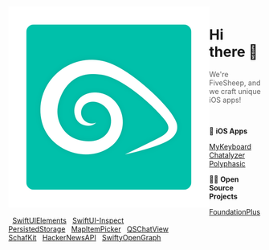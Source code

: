 <img align="left" src="./QuintschafTransparent.png" width="400" />

# Hi there 👋
> We're FiveSheep, and we craft unique iOS apps!

<br>

📱 __iOS Apps__

[MyKeyboard](https://apps.apple.com/app/id1455404109) &nbsp; [Chatalyzer](https://apps.apple.com/app/id1614068067) &nbsp; [Polyphasic](https://apps.apple.com/app/id6449134102)

👩‍💻 __Open Source Projects__

[FoundationPlus](https://github.com/FiveSheepCo/FoundationPlus) &nbsp; [SwiftUIElements](https://github.com/FiveSheepCo/SwiftUIElements) &nbsp; [SwiftUI-Inspect](https://github.com/FiveSheepCo/SwiftUI-Inspect)<br>
[PersistedStorage](https://github.com/FiveSheepCo/PersistedStorage) &nbsp; [MapItemPicker](https://github.com/FiveSheepCo/MapItemPicker) &nbsp; [QSChatView](https://github.com/FiveSheepCo/QSChatView)<br>
[SchafKit](https://github.com/FiveSheepCo/SchafKit) &nbsp; [HackerNewsAPI](https://github.com/FiveSheepCo/HackerNewsAPI) &nbsp; [SwiftyOpenGraph](https://github.com/FiveSheepCo/SwiftyOpenGraph)
